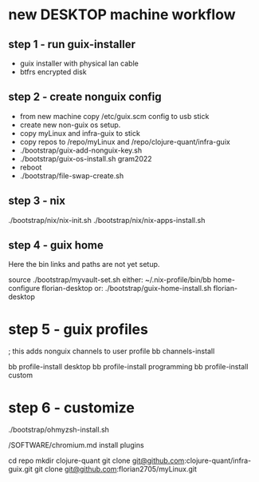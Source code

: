 
# new DESKTOP machine workflow

## step 1 - run guix-installer
- guix installer with physical lan cable 
- btfrs encrypted disk

## step 2 - create nonguix config
- from new machine copy /etc/guix.scm config to usb stick
- create new non-guix os setup.
- copy myLinux and infra-guix to stick
- copy repos to /repo/myLinux and /repo/clojure-quant/infra-guix
- ./bootstrap/guix-add-nonguix-key.sh
- ./bootstrap/guix-os-install.sh gram2022
- reboot
- ./bootstrap/file-swap-create.sh

## step 3 - nix
./bootstrap/nix/nix-init.sh
./bootstrap/nix/nix-apps-install.sh

## step 4 - guix home
Here the bin links and paths are not yet setup.

source ./bootstrap/myvault-set.sh
either:   ~/.nix-profile/bin/bb home-configure florian-desktop
or:       ./bootstrap/guix-home-install.sh florian-desktop

# step 5 - guix profiles
; this adds nonguix channels to user profile
bb channels-install 

bb profile-install desktop
bb profile-install programming
bb profile-install custom

# step 6 - customize

./bootstrap/ohmyzsh-install.sh

/SOFTWARE/chromium.md install plugins



cd repo
mkdir clojure-quant
git clone git@github.com:clojure-quant/infra-guix.git
git clone git@github.com:florian2705/myLinux.git
